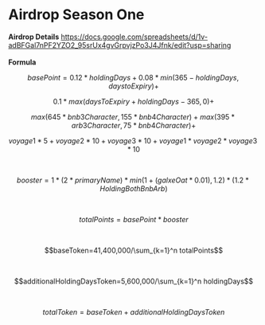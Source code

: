 # Airdrop Season One

**Airdrop Details**
https://docs.google.com/spreadsheets/d/1v-adBFGal7nPF2YZO2_95srUx4gvGrpvjzPo3J4Jfnk/edit?usp=sharing
<br>
<br>
**Formula**
```math
basePoint=0.12*holdingDays+0.08*min(365 - holdingDays,daystoExpiry)+
```
```math
0.1*max(daysToExpiry+holdingDays-365,0)+
```
```math
max(645*bnb3Character,155*bnb4Character)+max(395*arb3Character,75*bnb4Character)+
```
```math
voyage1*5+voyage2*10+voyage3*10+voyage1*voyage2*voyage3*10
```
<br>

```math
booster=1*(2*primaryName)*min(1+(galxeOat*0.01),1.2)*(1.2*HoldingBothBnbArb)
```
<br>

```math
totalPoints = basePoint*booster
```
<br>

```math
baseToken=41,400,000/\sum_{k=1}^n totalPoints
```
<br>

```math
additionalHoldingDaysToken=5,600,000/\sum_{k=1}^n holdingDays
```
<br>

```math
totalToken=baseToken+additionalHoldingDaysToken
```
